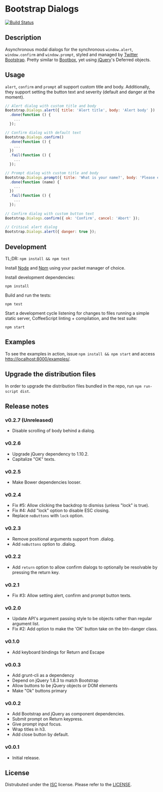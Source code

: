 Bootstrap Dialogs
=================

[![Build Status](https://travis-ci.org/myme/bootstrap-dialogs.png?branch=master)](https://travis-ci.org/myme/bootstrap-dialogs)

Description
-----------

Asynchronous modal dialogs for the synchronous `window.alert`, `window.confirm`
and `window.prompt`, styled and managed by [Twitter Bootstrap][bootstrap].
Pretty similar to [Bootbox](http://bootboxjs.com/), yet using
[jQuery](http://jquery.com)'s Deferred objects.

[bootstrap]: http://twitter.github.com/bootstrap

Usage
-----

`alert`, `confirm` and `prompt` all support custom title and body. Additionally,
they support setting the button text and severity (default and danger at the moment).

```javascript
// Alert dialog with custom title and body
Bootstrap.Dialogs.alert({ title: 'Alert title', body: 'Alert body' })
  .done(function () {
    ...
  });

// Confirm dialog with default text
Bootstrap.Dialogs.confirm()
  .done(function () {
    ...
  })
  .fail(function () {
    ...
  });

// Prompt dialog with custom title and body
Bootstrap.Dialogs.prompt({ title: 'What is your name?', body: 'Please enter your name' })
  .done(function (name) {
    ...
  })
  .fail(function () {
    ...
  });
  
// Confirm dialog with custom button text
Bootstrap.Dialogs.confirm({ ok: 'Confirm', cancel: 'Abort' });
  
// Critical alert dialog
Bootstrap.Dialogs.alert({ danger: true });
```

Development
-----------

TL;DR: `npm install && npm test`

Install [Node](http://nodejs.org) and [Npm](http://npmjs.org) using your packet
manager of choice.

Install development dependencies:

    npm install

Build and run the tests:

    npm test

Start a development cycle listening for changes to files running a simple
static server, CoffeeScript linting + compilation, and the test suite:

    npm start

Examples
--------

To see the examples in action, issue `npm install && npm start` and access
[http://localhost:8000/examples/](http://localhost:8000/examples/).

Upgrade the distribution files
------------------------------

In order to upgrade the distribution files bundled in the repo, run `npm run-script dist`.

Release notes
-------------

### v0.2.7 (Unreleased)

 * Disable scrolling of body behind a dialog.

### v0.2.6

 * Upgrade jQuery dependency to 1.10.2.
 * Capitalize "OK" texts.

### v0.2.5

 * Make Bower dependencies looser.

### v0.2.4

 * Fix #5: Allow clicking the backdrop to dismiss (unless "lock" is true).
 * Fix #4: Add "lock" option to disable ESC closing.
 * Replace `noButtons` with `lock` option.

### v0.2.3

 * Remove positional arguments support from .dialog.
 * Add `noButtons` option to .dialog.

### v0.2.2

 * Add `return` option to allow confirm dialogs to optionally be
   resolvable by pressing the return key.

### v0.2.1

 * Fix #3: Allow setting alert, confirm and prompt button texts.

### v0.2.0

 * Update API's argument passing style to be objects rather
   than regular argument list.
 * Fix #2: Add option to make the 'OK' button take on the btn-danger class.

### v0.1.0

 * Add keyboard bindings for Return and Escape

### v0.0.3

 * Add grunt-cli as a dependency
 * Depend on jQuery 1.8.3 to match Bootstrap
 * Allow buttons to be jQuery objects or DOM elements
 * Make "Ok" buttons primary

### v0.0.2

 * Add Bootstrap and jQuery as component dependencies.
 * Submit prompt on Return keypress.
 * Give prompt input focus.
 * Wrap titles in h3.
 * Add close button by default.

### v0.0.1

 * Initial release.

License
-------

Distrubuted under the [ISC][ISC] license.  Please refer to the
[LICENSE](LICENSE-ISC).

[ISC]: http://en.wikipedia.org/wiki/ISC_license
